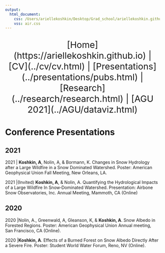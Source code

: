 ```yaml
---
output:
  html_document:
    css: /Users/ariellekoshkin/Desktop/Grad_school/ariellekoshkin.github.io/air.css 
    vss: air.css
---
```

<center>
<p style="font-size:3vw;"> 
[Home](https://ariellekoshkin.github.io) | [CV](../cv/cv.html) | [Presentations](../presentations/pubs.html) | [Research](../research/research.html) | [AGU 2021](../AGU/dataviz.html)
</p>
</center>

# Conference Presentations

## 2021
2021 | **Koshkin, A**, Nolin, A, & Bormann, K. Changes in Snow Hydrology after  a Large Wildfire 
in a Snow Dominated Watershed. Poster: American Geophysical Union Fall Meeting, New Orleans, LA.

2021 |(Invited) **Koshkin, A**, & Nolin, A. Quantifying the Hydrological Impacts of a Large Wildfire In Snow‐Dominated Watershed. Presentation: Airbone Snow Observatories, Inc. Annual Meeting, Mammoth, CA (Online)

## 2020
2020 |Nolin, A., Greenwald, A, Gleanson, K, & **Koshkin, A**. Snow Albedo in Forested Regions. Poster: American Geophysical Union Annual meeting, San Francisco, CA (Online).

2020 |**Koshkin, A**. Effects of a Burned Forest on Snow Albedo Directly After a Severe Fire. Poster: Student World Water Forum, Reno, NV (Online).

